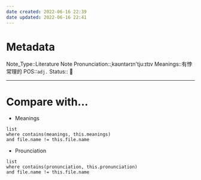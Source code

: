 ```yaml
---
date created: 2022-06-16 22:39
date updated: 2022-06-16 22:41
---
```


# Metadata

Note_Type::Literature Note
Pronunciation::ˌkaʊntərɪn'tju:ɪtɪv
Meanings::有悖常理的
POS::`adj.`
Status:: 👶

---

# Compare with...

- Meanings

```dataview
list
where contains(meanings, this.meanings)
and file.name != this.file.name
```

- Prounciation

```dataview
list
where contains(pronunciation, this.pronunciation)
and file.name != this.file.name
```
